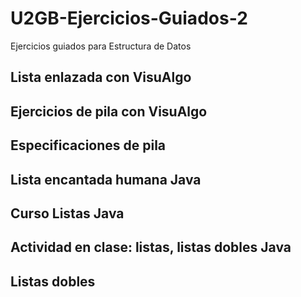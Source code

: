 # U2GB-Ejercicios-Guiados-2
Ejercicios guiados para Estructura de Datos


## Lista enlazada con VisuAlgo



## Ejercicios de pila con VisuAlgo



## Especificaciones de pila


## Lista encantada humana Java



## Curso Listas Java



## Actividad en clase: listas, listas dobles Java

## Listas dobles
